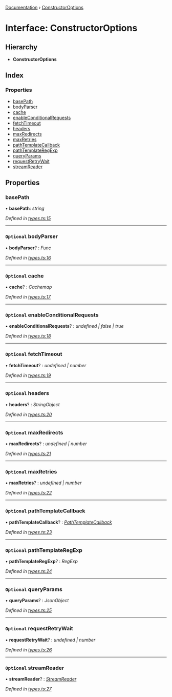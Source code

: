 [Documentation](../README.md) › [ConstructorOptions](constructoroptions.md)

# Interface: ConstructorOptions

## Hierarchy

* **ConstructorOptions**

## Index

### Properties

* [basePath](constructoroptions.md#basepath)
* [bodyParser](constructoroptions.md#optional-bodyparser)
* [cache](constructoroptions.md#optional-cache)
* [enableConditionalRequests](constructoroptions.md#optional-enableconditionalrequests)
* [fetchTimeout](constructoroptions.md#optional-fetchtimeout)
* [headers](constructoroptions.md#optional-headers)
* [maxRedirects](constructoroptions.md#optional-maxredirects)
* [maxRetries](constructoroptions.md#optional-maxretries)
* [pathTemplateCallback](constructoroptions.md#optional-pathtemplatecallback)
* [pathTemplateRegExp](constructoroptions.md#optional-pathtemplateregexp)
* [queryParams](constructoroptions.md#optional-queryparams)
* [requestRetryWait](constructoroptions.md#optional-requestretrywait)
* [streamReader](constructoroptions.md#optional-streamreader)

## Properties

###  basePath

• **basePath**: *string*

*Defined in [types.ts:15](https://github.com/dylanaubrey/getta/blob/e2378d7/src/types.ts#L15)*

___

### `Optional` bodyParser

• **bodyParser**? : *Func*

*Defined in [types.ts:16](https://github.com/dylanaubrey/getta/blob/e2378d7/src/types.ts#L16)*

___

### `Optional` cache

• **cache**? : *Cachemap*

*Defined in [types.ts:17](https://github.com/dylanaubrey/getta/blob/e2378d7/src/types.ts#L17)*

___

### `Optional` enableConditionalRequests

• **enableConditionalRequests**? : *undefined | false | true*

*Defined in [types.ts:18](https://github.com/dylanaubrey/getta/blob/e2378d7/src/types.ts#L18)*

___

### `Optional` fetchTimeout

• **fetchTimeout**? : *undefined | number*

*Defined in [types.ts:19](https://github.com/dylanaubrey/getta/blob/e2378d7/src/types.ts#L19)*

___

### `Optional` headers

• **headers**? : *StringObject*

*Defined in [types.ts:20](https://github.com/dylanaubrey/getta/blob/e2378d7/src/types.ts#L20)*

___

### `Optional` maxRedirects

• **maxRedirects**? : *undefined | number*

*Defined in [types.ts:21](https://github.com/dylanaubrey/getta/blob/e2378d7/src/types.ts#L21)*

___

### `Optional` maxRetries

• **maxRetries**? : *undefined | number*

*Defined in [types.ts:22](https://github.com/dylanaubrey/getta/blob/e2378d7/src/types.ts#L22)*

___

### `Optional` pathTemplateCallback

• **pathTemplateCallback**? : *[PathTemplateCallback](../README.md#pathtemplatecallback)*

*Defined in [types.ts:23](https://github.com/dylanaubrey/getta/blob/e2378d7/src/types.ts#L23)*

___

### `Optional` pathTemplateRegExp

• **pathTemplateRegExp**? : *RegExp*

*Defined in [types.ts:24](https://github.com/dylanaubrey/getta/blob/e2378d7/src/types.ts#L24)*

___

### `Optional` queryParams

• **queryParams**? : *JsonObject*

*Defined in [types.ts:25](https://github.com/dylanaubrey/getta/blob/e2378d7/src/types.ts#L25)*

___

### `Optional` requestRetryWait

• **requestRetryWait**? : *undefined | number*

*Defined in [types.ts:26](https://github.com/dylanaubrey/getta/blob/e2378d7/src/types.ts#L26)*

___

### `Optional` streamReader

• **streamReader**? : *[StreamReader](../README.md#streamreader)*

*Defined in [types.ts:27](https://github.com/dylanaubrey/getta/blob/e2378d7/src/types.ts#L27)*
